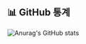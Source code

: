 ## 📊 GitHub 통계

![Anurag's GitHub stats](https://github-readme-stats.vercel.app/api?username=yourusername&show_icons=true&theme=radical)
